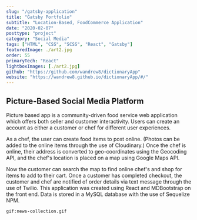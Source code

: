 ```yaml
---
slug: "/gatsby-application"
title: "Gatsby Portfolio"
subtitle: "Location-Based, FoodCommerce Application"
date: "2020-02-07"
posttype: "project"
category: "Social Media"
tags: ["HTML", "CSS", "SCSS", "React", "Gatsby"]
featuredImage: ./art2.jpg
order: 55
primaryTech: "React"
lightboxImages: [./art2.jpg]
github: "https://github.com/wandrew8/dictionaryApp"
website: "https://wandrew8.github.io/dictionaryApp/#/"
---
```


## Picture-Based Social Media Platform

Picture based app is a community-driven food service web application which offers both seller and customer interactivity. Users can create an account as either a customer or chef for different user experiences.

As a chef, the user can create food items to post online. (Photos can be added to the online items through the use of Cloudinary.) Once the chef is online, their address is converted to geo-coordinates using the Geocoding API, and the chef's location is placed on a map using Google Maps API.

Now the customer can search the map to find online chef's and shop for items to add to their cart. Once a customer has completed checkout, the customer and chef are notified of order details via text message through the use of Twilio. This application was created using React and MDBootstrap on the front end. Data is stored in a MySQL database with the use of Sequelize NPM.

`gif:news-collection.gif`
